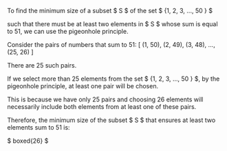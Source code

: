 To find the minimum size of a subset $ S $ of the set $ {1, 2, 3, ..., 50 } $

such that there must be at least two elements in $ S $ whose sum is equal to 51, we can use the pigeonhole principle.

Consider the pairs of numbers that sum to 51: [ (1, 50), (2, 49), (3, 48), ..., (25, 26) ]

There are 25 such pairs.

If we select more than 25 elements from the set $ {1, 2, 3, ..., 50 } $, by the pigeonhole principle, at least one pair will be chosen.

This is because we have only 25 pairs and choosing 26 elements will necessarily include both elements from at least one of these pairs.

Therefore, the minimum size of the subset $ S $ that ensures at least two elements sum to 51 is:

$ boxed{26} $
